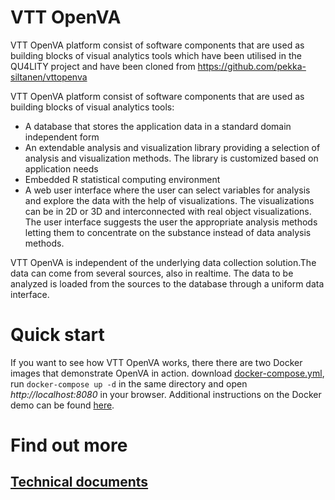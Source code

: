 # VTT OpenVA

VTT OpenVA platform consist of software components that are used as building blocks of visual analytics tools which have been utilised in the QU4LITY project and have been cloned from https://github.com/pekka-siltanen/vttopenva

VTT OpenVA platform consist of software components that are used as building blocks of visual analytics tools:

* A database that stores the application data in a standard domain independent form
* An extendable analysis and visualization library providing a selection of analysis and visualization methods. The library is customized based on application needs
* Embedded R statistical computing environment
* A web user interface where the user can select variables for analysis and explore the data with the help of visualizations. The visualizations can be in 2D or 3D  and interconnected with real object visualizations. The user interface suggests the user the appropriate analysis methods letting them to concentrate on the substance instead of data analysis methods.

VTT OpenVA is independent of the underlying data collection solution.The data can come from several sources, also in realtime. The data to be analyzed is loaded from the sources to the database through a uniform data interface.

# Quick start

If you want to see how VTT OpenVA works, there there are two Docker images that demonstrate OpenVA in action. download [docker-compose.yml](https://github.com/pekka-siltanen/vttopenva/blob/master/docker-compose.yml), run `docker-compose up -d`  in the same directory and open _http://localhost:8080_ in your browser. Additional instructions on the Docker demo can be found [here](https://github.com/pekka-siltanen/vttopenva/wiki/Docker-demo).

# Find out more
## [Technical documents](https://github.com/pekka-siltanen/vttopenva/wiki/Technical-documents)

